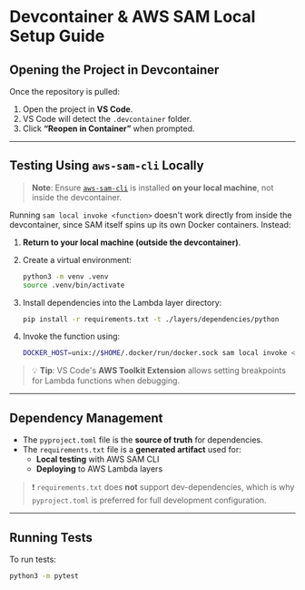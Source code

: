# Devcontainer & AWS SAM Local Setup Guide

## Opening the Project in Devcontainer

Once the repository is pulled:

1. Open the project in **VS Code**.
2. VS Code will detect the `.devcontainer` folder.
3. Click **“Reopen in Container”** when prompted.

---

## Testing Using `aws-sam-cli` Locally

> **Note**: Ensure [`aws-sam-cli`](https://docs.aws.amazon.com/serverless-application-model/latest/developerguide/install-sam-cli.html) is installed **on your local machine**, not inside the devcontainer.

Running `sam local invoke <function>` doesn't work directly from inside the devcontainer, since SAM itself spins up its own Docker containers. Instead:

1. **Return to your local machine (outside the devcontainer)**.
2. Create a virtual environment:

    ```bash
    python3 -m venv .venv
    source .venv/bin/activate
    ```

3. Install dependencies into the Lambda layer directory:

    ```bash
    pip install -r requirements.txt -t ./layers/dependencies/python
    ```

4. Invoke the function using:

    ```bash
    DOCKER_HOST=unix://$HOME/.docker/run/docker.sock sam local invoke <function-name>
    ```

> 💡 **Tip**: VS Code's **AWS Toolkit Extension** allows setting breakpoints for Lambda functions when debugging.

---

## Dependency Management

- The `pyproject.toml` file is the **source of truth** for dependencies.
- The `requirements.txt` file is a **generated artifact** used for:
  - **Local testing** with AWS SAM CLI
  - **Deploying** to AWS Lambda layers

> ❗ `requirements.txt` does **not** support dev-dependencies, which is why `pyproject.toml` is preferred for full development configuration.

---

## Running Tests

To run tests:

```bash
python3 -m pytest
